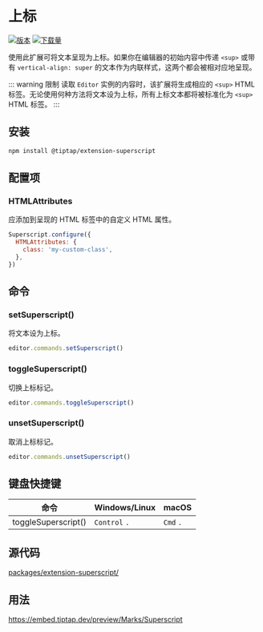 # 上标
[![版本](https://img.shields.io/npm/v/@tiptap/extension-superscript.svg?label=version)](https://www.npmjs.com/package/@tiptap/extension-superscript)
[![下载量](https://img.shields.io/npm/dm/@tiptap/extension-superscript.svg)](https://npmcharts.com/compare/@tiptap/extension-superscript?minimal=true)

使用此扩展可将文本呈现为上标。如果你在编辑器的初始内容中传递 `<sup>` 或带有 `vertical-align: super` 的文本作为内联样式，这两个都会被相对应地呈现。

::: warning 限制
读取 `Editor` 实例的内容时，该扩展将生成相应的 `<sup>` HTML 标签。无论使用何种方法将文本设为上标，所有上标文本都将被标准化为 `<sup>` HTML 标签。
:::

## 安装
```bash
npm install @tiptap/extension-superscript
```

## 配置项

### HTMLAttributes
应添加到呈现的 HTML 标签中的自定义 HTML 属性。

```js
Superscript.configure({
  HTMLAttributes: {
    class: 'my-custom-class',
  },
})
```

## 命令

### setSuperscript()
将文本设为上标。

```js
editor.commands.setSuperscript()
```

### toggleSuperscript()
切换上标标记。

```js
editor.commands.toggleSuperscript()
```

### unsetSuperscript()
取消上标标记。

```js
editor.commands.unsetSuperscript()
```

## 键盘快捷键
| 命令                | Windows/Linux      | macOS          |
| ------------------- | ------------------ | -------------- |
| toggleSuperscript() | `Control`&nbsp;`.` | `Cmd`&nbsp;`.` |

## 源代码
[packages/extension-superscript/](https://github.com/ueberdosis/tiptap/blob/main/packages/extension-superscript/)

## 用法
https://embed.tiptap.dev/preview/Marks/Superscript